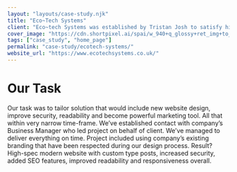 ```yaml
---
layout: "layouts/case-study.njk"
title: "Eco~Tech Systems"
client: "Eco~tech Systems was established by Tristan Josh to satisfy his personal desire to make a real difference to the environment and has rapidly become renowned as specialists in Environmental, Civil, MEICA (Mechanical, Electrical, Instrumentation, Control and Automation) Engineering, delivering Innovative Effluent & Water Management Solutions, and O&M services. By building a team with over 175 years of combined experience, Eco~tech Systems has become oneof the UK’s leading companies in the field, earning a reputation for the highest standards of quality and service, business ethics and environmental consideration."
cover_image: "https://cdn.shortpixel.ai/spai/w_940+q_glossy+ret_img+to_webp/https://www.behoofstudio.co.uk/wp-content/uploads/2019/05/imac-FB-Post.jpg"
tags: ["case_study", "home_page"]
permalink: "case-study/ecotech-systems/"
website_url: "https://www.ecotechsystems.co.uk/"
---
```


# Our Task

Our task was to tailor solution that would include new website design, improve security, readability and become powerful marketing tool. All that within very narrow time-frame. We’ve established contact with company’s Business Manager who led project on behalf of client. We’ve managed to deliver everything on time. Project included using company’s existing branding that have been respected during our design process. Result? High-spec modern website with custom type posts, increased security, added SEO features, improved readability and responsiveness overall.
